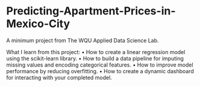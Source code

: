 # Predicting-Apartment-Prices-in-Mexico-City
A minimum project from The WQU Applied Data Science Lab.

What I learn from this project:
• How to create a linear regression model using the scikit-learn library.
• How to build a data pipeline for imputing missing values and encoding categorical features.
• How to improve model performance by reducing overfitting.
• How to create a dynamic dashboard for interacting with your completed model.
